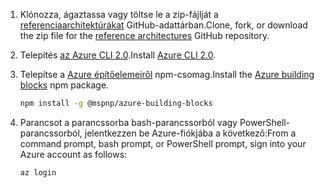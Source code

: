 1. <span data-ttu-id="f0f7e-101">Klónozza, ágaztassa vagy töltse le a zip-fájlját a [referenciaarchitektúrákat](https://github.com/mspnp/reference-architectures) GitHub-adattárban.</span><span class="sxs-lookup"><span data-stu-id="f0f7e-101">Clone, fork, or download the zip file for the [reference architectures](https://github.com/mspnp/reference-architectures) GitHub repository.</span></span>

2. <span data-ttu-id="f0f7e-102">Telepítés [az Azure CLI 2.0](/cli/azure/install-azure-cli?view=azure-cli-latest).</span><span class="sxs-lookup"><span data-stu-id="f0f7e-102">Install [Azure CLI 2.0](/cli/azure/install-azure-cli?view=azure-cli-latest).</span></span>

3. <span data-ttu-id="f0f7e-103">Telepítse a [Azure építőelemeiről](https://github.com/mspnp/template-building-blocks/wiki/Install-Azure-Building-Blocks) npm-csomag.</span><span class="sxs-lookup"><span data-stu-id="f0f7e-103">Install the [Azure building blocks](https://github.com/mspnp/template-building-blocks/wiki/Install-Azure-Building-Blocks) npm package.</span></span>

   ```bash
   npm install -g @mspnp/azure-building-blocks
   ```

4. <span data-ttu-id="f0f7e-104">Parancsot a parancssorba bash-parancssorból vagy PowerShell-parancssorból, jelentkezzen be Azure-fiókjába a következő:</span><span class="sxs-lookup"><span data-stu-id="f0f7e-104">From a command prompt, bash prompt, or PowerShell prompt, sign into your Azure account as follows:</span></span>

   ```bash
   az login
   ```
